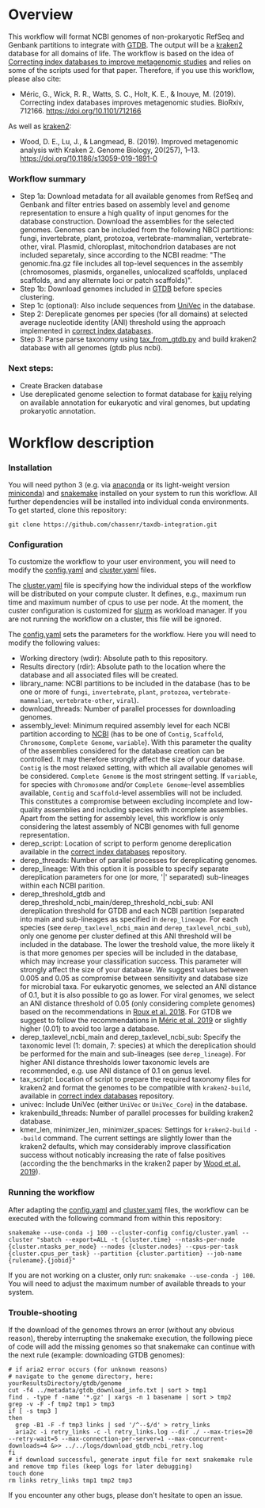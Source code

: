 # Overview
This workflow will format NCBI genomes of non-prokaryotic RefSeq and Genbank partitions to integrate with [GTDB](https://gtdb.ecogenomic.org/). The output will be a [kraken2](https://github.com/DerrickWood/kraken2) database for all domains of life. The workflow is based on the idea of [Correcting index databases to improve metagenomic studies](https://www.biorxiv.org/content/10.1101/712166v1) and relies on some of the scripts used for that paper. Therefore, if you use this workflow, please also cite:

* Méric, G., Wick, R. R., Watts, S. C., Holt, K. E., & Inouye, M. (2019). Correcting index databases improves metagenomic studies. BioRxiv, 712166. https://doi.org/10.1101/712166

As well as [kraken2](https://genomebiology.biomedcentral.com/articles/10.1186/s13059-019-1891-0):

* Wood, D. E., Lu, J., & Langmead, B. (2019). Improved metagenomic analysis with Kraken 2. Genome Biology, 20(257), 1–13. https://doi.org/10.1186/s13059-019-1891-0

### Workflow summary
* Step 1a: Download metadata for all available genomes from RefSeq and Genbank and filter entries based on assembly level and genome representation to ensure a high quality of input genomes for the database construction. Download the assemblies for the selected genomes. Genomes can be included from the following NBCI partitions: fungi, invertebrate, plant, protozoa, vertebrate-mammalian, vertebrate-other, viral. Plasmid, chloroplast, mitochondrion databases are not included separetaly, since according to the NCBI readme: "The genomic.fna.gz file includes all top-level sequences in the assembly (chromosomes, plasmids, organelles, unlocalized scaffolds, unplaced scaffolds, and any alternate loci or patch scaffolds)".
* Step 1b: Download genomes included in [GTDB](https://gtdb.ecogenomic.org/) before species clustering.
* Step 1c (optional): Also include sequences from [UniVec](https://www.ncbi.nlm.nih.gov/tools/vecscreen/univec/) in the database.
* Step 2: Dereplicate genomes per species (for all domains) at selected average nucleotide identity (ANI) threshold using the approach implemented in [correct index databases](https://github.com/rrwick/Metagenomics-Index-Correction/blob/master/dereplicate_assemblies.py).
* Step 3: Parse parse taxonomy using [tax_from_gtdb.py](https://github.com/rrwick/Metagenomics-Index-Correction/blob/master/tax_from_gtdb.py) and build kraken2 database with all genomes (gtdb plus ncbi).

### Next steps:
* Create Bracken database
* Use dereplicated genome selection to format database for [kaiju](https://github.com/bioinformatics-centre/kaiju) relying on available annotation for eukaryotic and viral genomes, but updating prokaryotic annotation.

# Workflow description

### Installation
You will need python 3 (e.g. via [anaconda](https://docs.anaconda.com/anaconda/install/linux/) or its light-weight version [miniconda](https://docs.conda.io/en/latest/miniconda.html)) and [snakemake](https://snakemake.readthedocs.io/en/stable/) installed on your system to run this workflow. All further dependencies will be installed into individual conda environments. To get started, clone this repository:
```
git clone https://github.com/chassenr/taxdb-integration.git
```

### Configuration
To customize the workflow to your user environment, you will need to modify the [config.yaml](https://github.com/chassenr/taxdb-integration/blob/master/config/config.yaml) and [cluster.yaml](https://github.com/chassenr/taxdb-integration/blob/master/config/cluster.yaml) files. 

The [cluster.yaml](https://github.com/chassenr/taxdb-integration/blob/master/config/cluster.yaml) file is specifying how the individual steps of the workflow will be distributed on your compute cluster. It defines, e.g., maximum run time and maximum number of cpus to use per node. At the moment, the custer configuration is customized for [slurm](https://slurm.schedmd.com/documentation.html) as workload manager. If you are not running the workflow on a cluster, this file will be ignored.

The [config.yaml](https://github.com/chassenr/taxdb-integration/blob/master/config/config.yaml) sets the parameters for the workflow. Here you will need to modify the following values:
* Working directory (wdir): Absolute path to this repository.
* Results directory (rdir): Absolute path to the location where the database and all associated files will be created.
* library_name: NCBI partitions to be included in the database (has to be one or more of ```fungi```, ```invertebrate```, ```plant```, ```protozoa```, ```vertebrate-mammalian```, ```vertebrate-other```, ```viral```).
* download_threads: Number of parallel processes for downloading genomes.
* assembly_level: Minimum required assembly level for each NCBI partition according to [NCBI](https://www.ncbi.nlm.nih.gov/assembly/help/) (has to be one of ```Contig```, ```Scaffold```, ```Chromosome```, ```Complete Genome```, ```variable```). With this parameter the quality of the assemblies considered for the database creation can be controlled. It may therefore strongly affect the size of your database. ```Contig``` is the most relaxed setting, with which all available genomes will be considered. ```Complete Genome``` is the most stringent setting. If ```variable```, for species with ```Chromosome``` and/or ```Complete Genome```-level assemblies available, ```Contig``` and ```Scaffold```-level assemblies will not be included. This constitutes a compromise between excluding incomplete and low-quality assemblies and including species with incomplete assemblies. Apart from the setting for assembly level, this workflow is only considering the latest assembly of NCBI genomes with full genome representation.
* derep_script: Location of script to perform genome dereplication available in the [correct index databases](https://github.com/rrwick/Metagenomics-Index-Correction) repository.
* derep_threads: Number of parallel processes for dereplicating genomes.
* derep_lineage: With this option it is possible to specify separate dereplication parameters for one (or more, '|' separated) sub-lineages within each NCBI parition.
* derep_threshold_gtdb and derep_threshold_ncbi_main/derep_threshold_ncbi_sub: ANI dereplication threshold for GTDB and each NCBI partition (separated into main and sub-lineages as specified in ```derep_lineage```. For each species (see ```derep_taxlevel_ncbi_main``` and ```derep_taxlevel_ncbi_sub```), only one genome per cluster defined at this ANI threshold will be included in the database. The lower the treshold value, the more likely it is that more genomes per species will be included in the database, which may increase your classification success. This parameter will strongly affect the size of your database. We suggest values between 0.005 and 0.05 as compromise between sensitivity and database size for microbial taxa. For eukaryotic genomes, we selected an ANI distance of 0.1, but it is also possible to go as lower. For viral genomes, we select an ANI distance threshold of 0.05 (only considering complete genomes) based on the recommendations in [Roux et al. 2018](https://www.nature.com/articles/nbt.4306). For GTDB we suggest to follow the recommendations in [Méric et al. 2019](https://www.biorxiv.org/content/10.1101/712166v1) or slightly higher (0.01) to avoid too large a database.
* derep_taxlevel_ncbi_main and derep_taxlevel_ncbi_sub: Specify the taxonomic level (1: domain, 7: species) at which the dereplication should be performed for the main and sub-lineages (see ```derep_lineage```). For higher ANI distance thresholds lower taxonomic levels are recommended, e.g. use ANI distance of 0.1 on genus level.
* tax_script: Location of script to prepare the required taxonomy files for kraken2 and format the genomes to be compatible with ```kraken2-build```, available in [correct index databases](https://github.com/rrwick/Metagenomics-Index-Correction) repository. 
* univec: Include UniVec (either ```UniVec``` or ```UniVec_Core```) in the database.
* krakenbuild_threads: Number of parallel processes for building kraken2 database.
* kmer_len, minimizer_len, minimizer_spaces: Settings for ```kraken2-build --build``` command. The current settings are slightly lower than the kraken2 defaults, which may considerably improve classification success without noticably increasing the rate of false positives (according the the benchmarks in the kraken2 paper by [Wood et al. 2019](https://genomebiology.biomedcentral.com/articles/10.1186/s13059-019-1891-0)).

### Running the workflow
After adapting the [config.yaml](https://github.com/chassenr/taxdb-integration/blob/master/config/config.yaml) and [cluster.yaml](https://github.com/chassenr/taxdb-integration/blob/master/config/cluster.yaml) files, the workflow can be executed with the following command from within this repository:
```
snakemake --use-conda -j 100 --cluster-config config/cluster.yaml --cluster "sbatch --export=ALL -t {cluster.time} --ntasks-per-node {cluster.ntasks_per_node} --nodes {cluster.nodes} --cpus-per-task {cluster.cpus_per_task} --partition {cluster.partition} --job-name {rulename}.{jobid}"
```
If you are not working on a cluster, only run: ```snakemake --use-conda -j 100```. You will need to adjust the maximum number of available threads to your system.

### Trouble-shooting
If the download of the genomes throws an error (without any obvious reason), thereby interrupting the snakemake execution, the following piece of code will add the missing genomes so that snakemake can continue with the next rule (example: downloading GTDB genomes):
```
# if aria2 error occurs (for unknown reasons)
# navigate to the genome directory, here: yourResultsDirectory/gtdb/genome
cut -f4 ../metadata/gtdb_download_info.txt | sort > tmp1
find . -type f -name '*.gz' | xargs -n 1 basename | sort > tmp2
grep -v -F -f tmp2 tmp1 > tmp3
if [ -s tmp3 ]
then
  grep -B1 -F -f tmp3 links | sed '/^--$/d' > retry_links
  aria2c -i retry_links -c -l retry_links.log --dir ./ --max-tries=20 --retry-wait=5 --max-connection-per-server=1 --max-concurrent-downloads=4 &>> ../../logs/download_gtdb_ncbi_retry.log
fi
# if download successful, generate input file for next snakemake rule and remove tmp files (keep logs for later debugging)
touch done
rm links retry_links tmp1 tmp2 tmp3
```

If you encounter any other bugs, please don't hesitate to open an issue.

